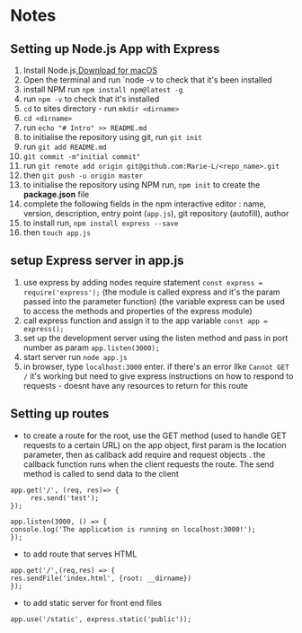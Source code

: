 # Notes

## Setting up Node.js App with Express

1. Install Node.js,[Download for macOS](https://nodejs.org/en/)
1. Open the terminal and run `node -v to check that it's been installed
1. install NPM run `npm install npm@latest -g`
1. run `npm -v` to check that it's installed 
1. `cd` to sites directory - run `mkdir <dirname>`
1. `cd <dirname>` 
1. run `echo "# Intro" >> README.md`
1. to initialise the repository using git, run `git init`
1. run `git add README.md`
1. `git commit -m"initial commit"`
1. run `git remote add origin git@github.com:Marie-L/<repo_name>.git`
1. then `git push -u origin master`
1. to initialise the repository using NPM run, `npm init` to create the **package.json** file
1. complete the following fields in the npm interactive editor : name, version, description, entry point (`app.js`), git repository (autofill), author
1. to install run, `npm install express --save`
1. then `touch app.js`

## setup Express server in app.js

1. use express by adding nodes require statement `const express = require('express');` (the module is called express and it's the param passed into the parameter function) (the variable express can be used to access the methods and properties of the express module)
1. call express function and assign it to the app variable `const app = express();`
1. set up the development server using the listen method and pass in port number as param `app.listen(3000);`
1. start server run `node app.js`
1. in browser, type `localhost:3000` enter. if there's an error lIke `Cannot GET /` it's working but need to give express instructions on how to respond to requests - doesnt have any resources to return for this route

## Setting up routes

- to create a route for the root, use the GET method (used to handle GET requests to a certain URL) on the app object,  first param is the location parameter, then as callback add require and request objects . the callback function runs when the client requests the route. The send method is called to send data to the client
```
app.get('/', (req, res)=> { 
     res.send('test');
});

app.listen(3000, () => {
console.log('The application is running on localhost:3000!');
});

```

- to add route that serves HTML

```
app.get('/',(req,res) => {
res.sendFile('index.html', {root: __dirname})
});

```

- to add static server for front end files

```
app.use('/static', express.static('public'));

```